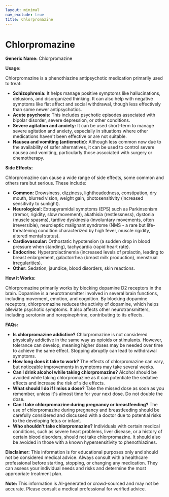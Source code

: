 ```yaml
---
layout: minimal
nav_exclude: true
title: Chlorpromazine
---
```


# Chlorpromazine

**Generic Name:** Chlorpromazine

**Usage:**

Chlorpromazine is a phenothiazine antipsychotic medication primarily used to treat:

* **Schizophrenia:**  It helps manage positive symptoms like hallucinations, delusions, and disorganized thinking. It can also help with negative symptoms like flat affect and social withdrawal, though less effectively than some newer antipsychotics.
* **Acute psychosis:**  This includes psychotic episodes associated with bipolar disorder, severe depression, or other conditions.
* **Severe agitation and anxiety:**  It can be used short-term to manage severe agitation and anxiety, especially in situations where other medications haven't been effective or are not suitable.
* **Nausea and vomiting (antiemetic):**  Although less common now due to the availability of safer alternatives, it can be used to control severe nausea and vomiting, particularly those associated with surgery or chemotherapy.


**Side Effects:**

Chlorpromazine can cause a wide range of side effects, some common and others rare but serious.  These include:

* **Common:** Drowsiness, dizziness, lightheadedness, constipation, dry mouth, blurred vision, weight gain, photosensitivity (increased sensitivity to sunlight).
* **Neurological:** Extrapyramidal symptoms (EPS) such as Parkinsonism (tremor, rigidity, slow movement), akathisia (restlessness), dystonia (muscle spasms), tardive dyskinesia (involuntary movements, often irreversible), neuroleptic malignant syndrome (NMS - a rare but life-threatening condition characterized by high fever, muscle rigidity, altered mental status).
* **Cardiovascular:** Orthostatic hypotension (a sudden drop in blood pressure when standing), tachycardia (rapid heart rate).
* **Endocrine:** Hyperprolactinemia (increased levels of prolactin, leading to breast enlargement, galactorrhea (breast milk production), menstrual irregularities).
* **Other:** Sedation, jaundice, blood disorders, skin reactions.


**How it Works:**

Chlorpromazine primarily works by blocking dopamine D2 receptors in the brain.  Dopamine is a neurotransmitter involved in several brain functions, including movement, emotion, and cognition. By blocking dopamine receptors, chlorpromazine reduces the activity of dopamine, which helps alleviate psychotic symptoms. It also affects other neurotransmitters, including serotonin and norepinephrine, contributing to its effects.


**FAQs:**

* **Is chlorpromazine addictive?**  Chlorpromazine is not considered physically addictive in the same way as opioids or stimulants. However, tolerance can develop, meaning higher doses may be needed over time to achieve the same effect.  Stopping abruptly can lead to withdrawal symptoms.
* **How long does it take to work?**  The effects of chlorpromazine can vary, but noticeable improvements in symptoms may take several weeks.
* **Can I drink alcohol while taking chlorpromazine?**  Alcohol should be avoided while taking chlorpromazine as it can potentiate the sedative effects and increase the risk of side effects.
* **What should I do if I miss a dose?**  Take the missed dose as soon as you remember, unless it's almost time for your next dose. Do not double the dose.
* **Can I take chlorpromazine during pregnancy or breastfeeding?**  The use of chlorpromazine during pregnancy and breastfeeding should be carefully considered and discussed with a doctor due to potential risks to the developing fetus or infant.
* **Who shouldn't take chlorpromazine?**  Individuals with certain medical conditions, such as severe heart problems, liver disease, or a history of certain blood disorders, should not take chlorpromazine.  It should also be avoided in those with a known hypersensitivity to phenothiazines.


**Disclaimer:** This information is for educational purposes only and should not be considered medical advice. Always consult with a healthcare professional before starting, stopping, or changing any medication. They can assess your individual needs and risks and determine the most appropriate treatment plan.


**Note:** This information is AI-generated or crowd-sourced and may not be accurate. Please consult a medical professional for verified advice.
